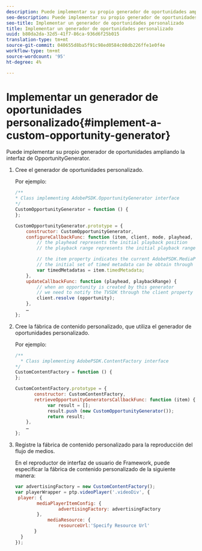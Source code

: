 ```yaml
---
description: Puede implementar su propio generador de oportunidades ampliando la interfaz de OpportunityGenerator.
seo-description: Puede implementar su propio generador de oportunidades ampliando la interfaz de OpportunityGenerator.
seo-title: Implementar un generador de oportunidades personalizado
title: Implementar un generador de oportunidades personalizado
uuid: b80da2da-32d5-41f7-86ca-936d6f25b015
translation-type: tm+mt
source-git-commit: 040655d8ba5f91c98ed0584c08db226ffe1e0f4e
workflow-type: tm+mt
source-wordcount: '95'
ht-degree: 4%

---
```



# Implementar un generador de oportunidades personalizado{#implement-a-custom-opportunity-generator}

Puede implementar su propio generador de oportunidades ampliando la interfaz de OpportunityGenerator.

1. Cree el generador de oportunidades personalizado.

   Por ejemplo:

   ```js
   /** 
   * Class implementing AdobePSDK.OpportunityGenerator interface 
   */ 
   CustomOpportunityGenerator = function () { 
   }; 
   
   CustomOpportunityGenerator.prototype = { 
       constructor: CustomOpportunityGenerator, 
       configureCallbackFunc: function (item, client, mode, playhead, playbackRange) {  
           // the playhead represents the initial playback position 
           // the playback range represents the initial playback range 
   
           // the item property indicates the current AdobePSDK.MediaPlayerItem associated with this generator 
           // the initial set of timed metadata can be obtain through the item property 
           var timedMetadatas = item.timedMetadata; 
       }, 
       updateCallbackFunc: function (playhead, playbackRange) { 
           // when an opportunity is created by this generator 
           // we need to notify the TVSDK through the client property 
           client.resolve (opportunity); 
       }, 
       … 
   }; 
   ```

1. Cree la fábrica de contenido personalizado, que utiliza el generador de oportunidades personalizado.

   Por ejemplo:

   ```js
   /** 
     * Class implementing AdobePSDK.ContentFactory interface 
   */ 
   CustomContentFactory = function () { 
   }; 
   
   CustomContentFactory.prototype = { 
          constructor: CustomContentFactory, 
          retrieveOpportunityGeneratorsCallbackFunc: function (item) { 
               var result = []; 
               result.push (new CustomOpportunityGenerator()); 
               return result; 
       }, 
       … 
   }; 
   ```

1. Registre la fábrica de contenido personalizado para la reproducción del flujo de medios.

   En el reproductor de interfaz de usuario de Framework, puede especificar la fábrica de contenido personalizado de la siguiente manera:

   ```js
   var advertisingFactory = new CustomContentFactory(); 
   var playerWrapper = ptp.videoPlayer('.videoDiv', { 
    player: { 
           mediaPlayerItemConfig: { 
                   advertisingFactory: advertisingFactory 
           }, 
               mediaResource: { 
                   resourceUrl:'Specify Resource Url' 
          } 
     } 
   }); 
   ```

